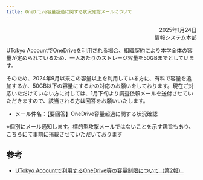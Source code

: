 ```yaml
---
title: OneDrive容量超過に関する状況確認メールについて
---
```


<div style="text-align: right;">2025年1月24日</div>
<div style="text-align: right;">情報システム本部</div>

UTokyo AccountでOneDriveを利用される場合、組織契約により本学全体の容量が定められているため、一人あたりのストレージ容量を50GBまでとしています。

そのため、2024年9月以来この容量以上を利用している方に、有料で容量を追加するか、50GB以下の容量にするかの対応のお願いをしております。現在ご対応いただけていない方に対しては、1月下旬より調査依頼メールを送付させていただきますので、該当される方は回答をお願いいたします。

- メール件名：【要回答】OneDrive容量超過に関する状況確認

※個別にメール通知します。標的型攻撃メールではないことを示す趣旨もあり、こちらにて事前に掲載させていただいております

## 参考

- [UTokyo Accountで利用するOneDrive等の容量制限について（第2報）](../2024/0422-microsoft-storage/)
